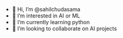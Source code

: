 - 👋 Hi, I’m @sahilchudasama
- 👀 I’m interested in AI or ML
- 🌱 I’m currently learning python
- 💞️ I’m looking to collaborate on AI projects

<!---
sahilchudasama/sahilchudasama is a ✨ special ✨ repository because its `README.md` (this file) appears on your GitHub profile.
You can click the Preview link to take a look at your changes.
--->
